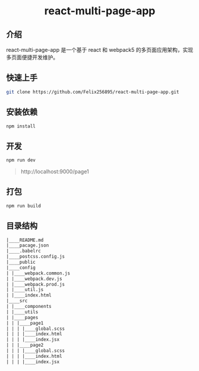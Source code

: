 # <center>react-multi-page-app</center>

## 介绍

react-multi-page-app 是一个基于 react 和 webpack5 的多页面应用架构，实现多页面便捷开发维护。

## 快速上手

```bash
git clone https://github.com/Felix256895/react-multi-page-app.git
```

## 安装依赖

```bash
npm install
```

## 开发

```bash
npm run dev
```

> http://localhost:9000/page1

## 打包

```bash
npm run build
```

## 目录结构

```txt
|____README.md
|____pacage.json
|____.babelrc
|____postcss.config.js
|____public
|____config
| |____webpack.common.js
| |____webpack.dev.js
| |____webpack.prod.js
| |____util.js
| |____index.html
|____src
| |____components
| |____utils
| |____pages
| | |____page1
| | | |____global.scss
| | | |____index.html
| | | |____index.jsx
| | |____page2
| | | |____global.scss
| | | |____index.html
| | | |____index.jsx
```
